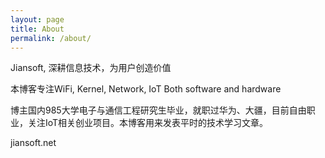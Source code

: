 ```yaml
---
layout: page
title: About
permalink: /about/
---
```


Jiansoft, 深耕信息技术，为用户创造价值 

本博客专注WiFi, Kernel, Network, IoT Both software and hardware

博主国内985大学电子与通信工程研究生毕业，就职过华为、大疆，目前自由职业，关注IoT相关创业项目。本博客用来发表平时的技术学习文章。

jiansoft.net
